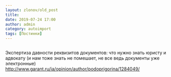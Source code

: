 ```yaml
---
layout: zlonov/old_post
title: 
date: 2019-07-24 17:00
author: admin
category: autoimport
tags: [Постинки]
---
```

<!-- wp:image {"id":72845, "align": "center"} -->
<div class="wp-block-image"><figure class="aligncenter"><img src="/assets/uploads/%D0%A1%D0%BD%D0%B8%D0%BC%D0%BE%D0%BA-%D1%8D%D0%BA%D1%80%D0%B0%D0%BD%D0%B0-2019-07-24-%D0%B2-14.44.38.png" alt="" class="wp-image-72845" /></figure></div>
<!-- /wp:image -->


Экспертиза давности реквизитов документов: что нужно знать юристу и адвокату (и нам тоже знать не помешает, не все ведь документы уже электронные) <a href="http://www.garant.ru/ia/opinion/author/podoprigorina/1284049/">http://www.garant.ru/ia/opinion/author/podoprigorina/1284049/</a>

